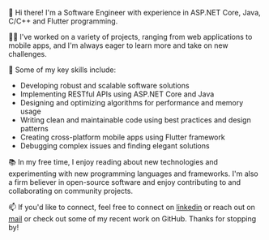 👋 Hi there! I'm a Software Engineer with experience in ASP.NET Core, Java, C/C++ and Flutter programming.

👨‍💻 I've worked on a variety of projects, ranging from web applications to mobile apps, and I'm always eager to learn more and take on new challenges.

🌟 Some of my key skills include:

- Developing robust and scalable software solutions
- Implementing RESTful APIs using ASP.NET Core and Java
- Designing and optimizing algorithms for performance and memory usage
- Writing clean and maintainable code using best practices and design patterns
- Creating cross-platform mobile apps using Flutter framework
- Debugging complex issues and finding elegant solutions

📚 In my free time, I enjoy reading about new technologies and experimenting with new programming languages and frameworks. I'm also a firm believer in open-source software and enjoy contributing to and collaborating on community projects.

📫 If you'd like to connect, feel free to connect on [linkedin](https://www.linkedin.com/in/ayush-jaiswal-539139177/) or reach out on [mail](mailto:ayushjaiswalaj@outlook.com) or check out some of my recent work on GitHub. Thanks for stopping by!


<!---
ayushjaiswal-aj/ayushjaiswal-aj is a ✨ special ✨ repository because its `README.md` (this file) appears on your GitHub profile.
You can click the Preview link to take a look at your changes.
--->
